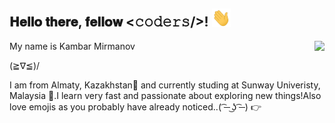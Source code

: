 <h2> 𝐇𝐞𝐥𝐥𝐨 𝐭𝐡𝐞𝐫𝐞, 𝐟𝐞𝐥𝐥𝐨𝐰 <𝚌𝚘𝚍𝚎𝚛𝚜/>! <img src="https://raw.githubusercontent.com/ABSphreak/ABSphreak/master/gifs/Hi.gif" width="30px"></h2>

<img align='right' src='https://media1.giphy.com/media/YQitE4YNQNahy/giphy-downsized-medium.gif'>

My name is Kambar Mirmanov

(≧∇≦)/


















I am from Almaty, Kazakhstan:mountain_railway: and currently studing at Sunway Univeristy, Malaysia 🏫.I learn very fast and passionate about exploring new things!Also love emojis as you probably have already noticed..( ͡─ ͜ʖ ͡─) 👉


